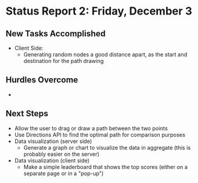 # Status Report 2: Friday, December 3

## New Tasks Accomplished
* Client Side:
  * Generating random nodes a good distance apart, as the start and destination for the path drawing

## Hurdles Overcome
* 

## Next Steps
* Allow the user to drag or draw a path between the two points
* Use Directions API to find the optimal path for comparison purposes
* Data visualization (server side)
  * Generate a graph or chart to visualize the data in aggregate (this is probably easier on the server)
* Data visualization (client side)
  * Make a simple leaderboard that shows the top scores (either on a separate page or in a "pop-up")
